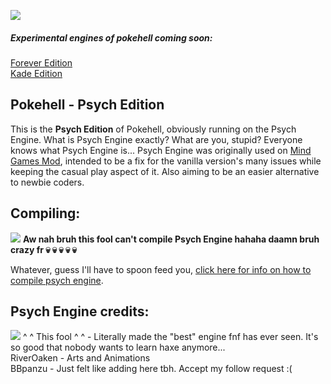 ![](https://github.com/Sylveondev/pokehell-fnf/blob/main/docs/img/Pokehell-logo.png?raw=true)
##### Experimental engines of pokehell coming soon:
[Forever Edition](https://github.com/Sylveondev/pokehell-fnf/tree/forever)<br>
[Kade Edition](https://github.com/Sylveondev/pokehell-fnf/tree/kade)
## Pokehell - Psych Edition
This is the **Psych Edition** of Pokehell, obviously running on the Psych Engine. What is Psych Engine exactly? What are you, stupid? Everyone knows what Psych Engine is... Psych Engine was originally used on [Mind Games Mod](https://gamebanana.com/mods/301107), intended to be a fix for the vanilla version's many issues while keeping the casual play aspect of it. Also aiming to be an easier alternative to newbie coders.

## Compiling:
![](https://loopnewslive.blob.core.windows.net/liveimage/sites/default/files/2020-04/eNsS4urpfL.jpg)
**Aw nah bruh this fool can't compile __Psych Engine__ hahaha daamn bruh crazy fr 💀 💀 💀 💀 💀**

Whatever, guess I'll have to spoon feed you, [click here for info on how to compile psych engine](https://github.com/ShadowMario/FNF-PsychEngine/tree/0.4.2#installation).

## Psych Engine credits:
![](https://i.pinimg.com/564x/93/3e/04/933e04f0e421ec70ba66ffbc8ad8534c.jpg)
^ ^ This fool ^ ^ - Literally made the "best" engine fnf has ever seen. It's so good that nobody wants to learn haxe anymore...<br>
RiverOaken - Arts and Animations<br>
BBpanzu - Just felt like adding here tbh. Accept my follow request :(